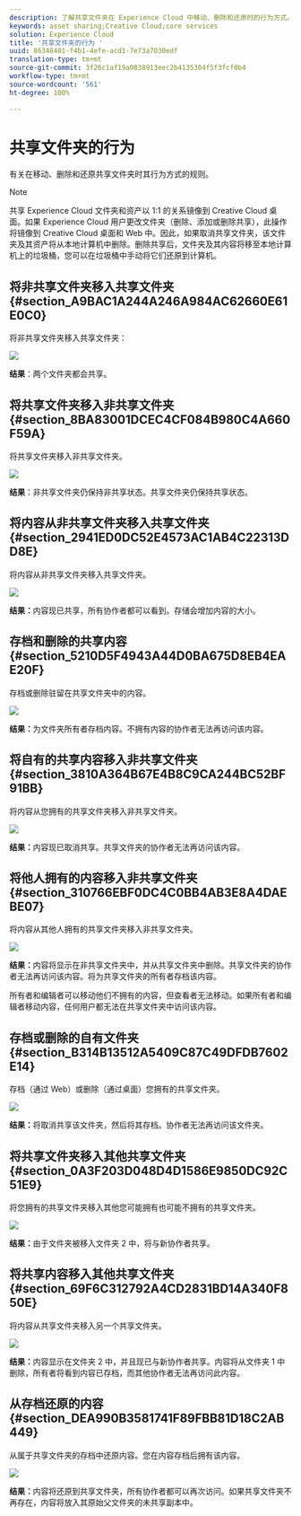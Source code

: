 ```yaml
---
description: 了解共享文件夹在 Experience Cloud 中移动、删除和还原时的行为方式。
keywords: asset sharing;Creative Cloud;core services
solution: Experience Cloud
title: '共享文件夹的行为 '
uuid: 86348401-f4b1-4efe-acd1-7e73a7030edf
translation-type: tm+mt
source-git-commit: 3f26c1af19a0838913eec2b4135304f5f3fcf0b4
workflow-type: tm+mt
source-wordcount: '561'
ht-degree: 100%

---
```



# 共享文件夹的行为

有关在移动、删除和还原共享文件夹时其行为方式的规则。

>[!NOTE]
>
>共享 Experience Cloud 文件夹和资产以 1:1 的关系镜像到 Creative Cloud 桌面。如果 Experience Cloud 用户更改文件夹（删除、添加或删除共享），此操作将镜像到 Creative Cloud 桌面和 Web 中。因此，如果取消共享文件夹，该文件夹及其资产将从本地计算机中删除。删除共享后，文件夹及其内容将移至本地计算机上的垃圾桶，您可以在垃圾桶中手动将它们还原到计算机。

## 将非共享文件夹移入共享文件夹 {#section_A9BAC1A244A246A984AC62660E61E0C0}

将非共享文件夹移入共享文件夹：

![](assets/01_assets_move.png)

**结果**：两个文件夹都会共享。

## 将共享文件夹移入非共享文件夹 {#section_8BA83001DCEC4CF084B980C4A660F59A}

将共享文件夹移入非共享文件夹。

![](assets/02_assets_move.png)

**结果**：非共享文件夹仍保持非共享状态。共享文件夹仍保持共享状态。

## 将内容从非共享文件夹移入共享文件夹 {#section_2941ED0DC52E4573AC1AB4C22313DD8E}

将内容从非共享文件夹移入共享文件夹。

![](assets/03_assets_move.png)

**结果：**&#x200B;内容现已共享，所有协作者都可以看到。存储会增加内容的大小。

## 存档和删除的共享内容 {#section_5210D5F4943A44D0BA675D8EB4EAE20F}

存档或删除驻留在共享文件夹中的内容。

![](assets/04_assets_move.png)

**结果：**&#x200B;为文件夹所有者存档内容。不拥有内容的协作者无法再访问该内容。

## 将自有的共享内容移入非共享文件夹 {#section_3810A364B67E4B8C9CA244BC52BF91BB}

将内容从您拥有的共享文件夹移入非共享文件夹。

![](assets/05_assets_move.png)

**结果：**&#x200B;内容现已取消共享。共享文件夹的协作者无法再访问该内容。

## 将他人拥有的内容移入非共享文件夹 {#section_310766EBF0DC4C0BB4AB3E8A4DAEBE07}

将内容从其他人拥有的共享文件夹移入非共享文件夹。

![](assets/06_assets_move.png)

**结果：**&#x200B;内容将显示在非共享文件夹中，并从共享文件夹中删除。共享文件夹的协作者无法再访问该内容。将为共享文件夹的所有者存档该内容。

所有者和编辑者可以移动他们不拥有的内容，但查看者无法移动。如果所有者和编辑者移动内容，任何用户都无法在共享文件夹中访问该内容。

## 存档或删除的自有文件夹 {#section_B314B13512A5409C87C49DFDB7602E14}

存档（通过 Web）或删除（通过桌面）您拥有的共享文件夹。

![](assets/07_assets_move.png)

**结果：**&#x200B;将取消共享该文件夹，然后将其存档。协作者无法再访问该文件夹。

## 将共享文件夹移入其他共享文件夹 {#section_0A3F203D048D4D1586E9850DC92C51E9}

将您拥有的共享文件夹移入其他您可能拥有也可能不拥有的共享文件夹。

![](assets/09_assets_move.png)

**结果：**&#x200B;由于文件夹被移入文件夹 2 中，将与新协作者共享。

## 将共享内容移入其他共享文件夹 {#section_69F6C312792A4CD2831BD14A340F850E}

将内容从共享文件夹移入另一个共享文件夹。

![](assets/11_assets_move.png)

**结果：**&#x200B;内容显示在文件夹 2 中，并且现已与新协作者共享。内容将从文件夹 1 中删除，所有者将看到内容已存档，而其他协作者无法再访问此内容。

## 从存档还原的内容 {#section_DEA990B3581741F89FBB81D18C2AB449}

从属于共享文件夹的存档中还原内容。您在内容存档后拥有该内容。

![](assets/12_assets_move.png)

**结果：**&#x200B;内容将还原到共享文件夹，所有协作者都可以再次访问。如果共享文件夹不再存在，内容将放入其原始父文件夹的未共享副本中。
